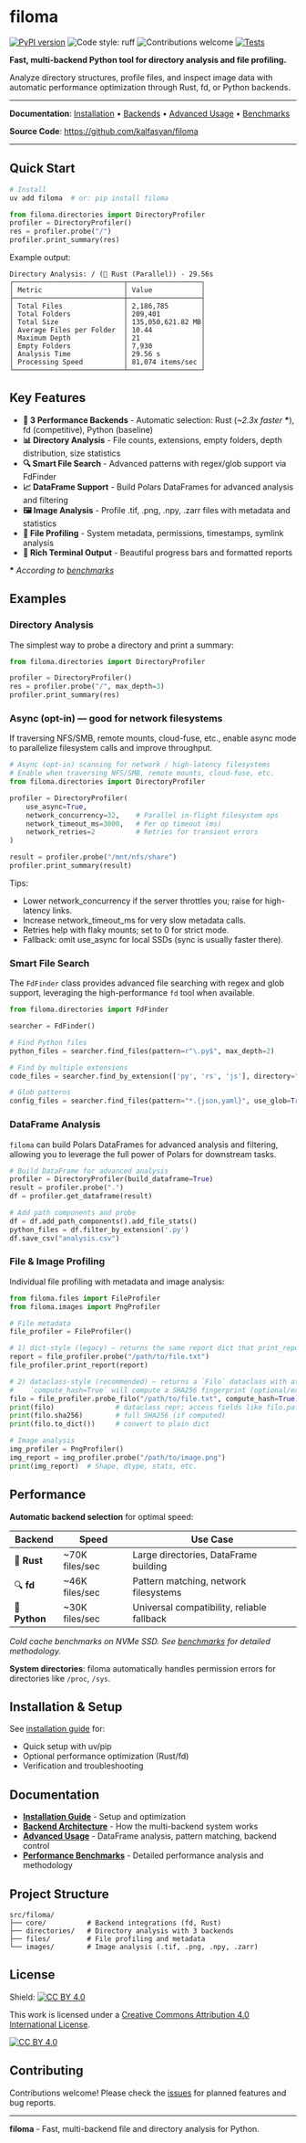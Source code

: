# filoma

[![PyPI version](https://badge.fury.io/py/filoma.svg)](https://badge.fury.io/py/filoma) ![Code style: ruff](https://img.shields.io/badge/code%20style-ruff-blueviolet) ![Contributions welcome](https://img.shields.io/badge/contributions-welcome-brightgreen.svg?style=flat) [![Tests](https://github.com/kalfasyan/filoma/actions/workflows/ci.yml/badge.svg)](https://github.com/kalfasyan/filoma/actions/workflows/ci.yml)

**Fast, multi-backend Python tool for directory analysis and file profiling.**

Analyze directory structures, profile files, and inspect image data with automatic performance optimization through Rust, fd, or Python backends.

---

**Documentation**: [Installation](docs/installation.md) • [Backends](docs/backends.md) • [Advanced Usage](docs/advanced-usage.md) • [Benchmarks](docs/benchmarks.md)

**Source Code**: https://github.com/kalfasyan/filoma

---

## Quick Start

```bash
# Install
uv add filoma  # or: pip install filoma
```

```python
from filoma.directories import DirectoryProfiler
profiler = DirectoryProfiler()
res = profiler.probe("/")
profiler.print_summary(res)
```
Example output:

```text
Directory Analysis: / (🦀 Rust (Parallel)) - 29.56s
┌───────────────────────────┬──────────────────┐
│ Metric                    │ Value            │
├───────────────────────────┼──────────────────┤
│ Total Files               │ 2,186,785        │
│ Total Folders             │ 209,401          │
│ Total Size                │ 135,050,621.82 MB│
│ Average Files per Folder  │ 10.44            │
│ Maximum Depth             │ 21               │
│ Empty Folders             │ 7,930            │
│ Analysis Time             │ 29.56 s          │
│ Processing Speed          │ 81,074 items/sec │
└───────────────────────────┴──────────────────┘
```

## Key Features


- **🚀 3 Performance Backends** - Automatic selection: Rust (*~2.3x faster* **\***), fd (competitive), Python (baseline)
- **📊 Directory Analysis** - File counts, extensions, empty folders, depth distribution, size statistics
- **🔍 Smart File Search** - Advanced patterns with regex/glob support via FdFinder
- **📈 DataFrame Support** - Build Polars DataFrames for advanced analysis and filtering
- **🖼️ Image Analysis** - Profile .tif, .png, .npy, .zarr files with metadata and statistics
- **📁 File Profiling** - System metadata, permissions, timestamps, symlink analysis
- **🎨 Rich Terminal Output** - Beautiful progress bars and formatted reports

**\*** *According to [benchmarks](docs/benchmarks.md)*

## Examples

### Directory Analysis

The simplest way to probe a directory and print a summary:
```python
from filoma.directories import DirectoryProfiler

profiler = DirectoryProfiler()
res = profiler.probe("/", max_depth=3)
profiler.print_summary(res)
```

### Async (opt-in) — good for network filesystems

If traversing NFS/SMB, remote mounts, cloud-fuse, etc., enable async mode to parallelize filesystem calls and improve throughput.

```python
# Async (opt‑in) scanning for network / high‑latency filesystems
# Enable when traversing NFS/SMB, remote mounts, cloud-fuse, etc.
from filoma.directories import DirectoryProfiler

profiler = DirectoryProfiler(
    use_async=True,
    network_concurrency=32,    # Parallel in-flight filesystem ops
    network_timeout_ms=3000,   # Per op timeout (ms)
    network_retries=2          # Retries for transient errors
)

result = profiler.probe("/mnt/nfs/share")
profiler.print_summary(result)
```

Tips:
- Lower network_concurrency if the server throttles you; raise for high-latency links.
- Increase network_timeout_ms for very slow metadata calls.
- Retries help with flaky mounts; set to 0 for strict mode.
- Fallback: omit use_async for local SSDs (sync is usually faster there).

### Smart File Search

The `FdFinder` class provides advanced file searching with regex and glob support, leveraging the high-performance `fd` tool when available.

```python
from filoma.directories import FdFinder

searcher = FdFinder()

# Find Python files
python_files = searcher.find_files(pattern=r"\.py$", max_depth=2)

# Find by multiple extensions
code_files = searcher.find_by_extension(['py', 'rs', 'js'], directory=".")

# Glob patterns
config_files = searcher.find_files(pattern="*.{json,yaml}", use_glob=True)
```

### DataFrame Analysis

`filoma` can build Polars DataFrames for advanced analysis and filtering, allowing you to leverage the full power of Polars for downstream tasks.

```python
# Build DataFrame for advanced analysis
profiler = DirectoryProfiler(build_dataframe=True)
result = profiler.probe(".")
df = profiler.get_dataframe(result)

# Add path components and probe
df = df.add_path_components().add_file_stats()
python_files = df.filter_by_extension('.py')
df.save_csv("analysis.csv")
```

### File & Image Profiling
Individual file profiling with metadata and image analysis:
```python
from filoma.files import FileProfiler
from filoma.images import PngProfiler

# File metadata
file_profiler = FileProfiler()

# 1) dict-style (legacy) — returns the same report dict that print_report expects
report = file_profiler.probe("/path/to/file.txt")
file_profiler.print_report(report)

# 2) dataclass-style (recommended) — returns a `Filo` dataclass with attribute access
#    `compute_hash=True` will compute a SHA256 fingerprint (optional/expensive)
filo = file_profiler.probe_filo("/path/to/file.txt", compute_hash=True)
print(filo)               # dataclass repr; access fields like filo.path, filo.sha256
print(filo.sha256)        # full SHA256 (if computed)
print(filo.to_dict())     # convert to plain dict

# Image analysis
img_profiler = PngProfiler()
img_report = img_profiler.probe("/path/to/image.png")
print(img_report)  # Shape, dtype, stats, etc.
```

## Performance

**Automatic backend selection** for optimal speed:

| Backend | Speed | Use Case |
|---------|-------|----------|
| 🦀 **Rust** | ~70K files/sec | Large directories, DataFrame building |
| 🔍 **fd** | ~46K files/sec | Pattern matching, network filesystems |
| 🐍 **Python** | ~30K files/sec | Universal compatibility, reliable fallback |

*Cold cache benchmarks on NVMe SSD. See [benchmarks](docs/benchmarks.md) for detailed methodology.*

**System directories**: filoma automatically handles permission errors for directories like `/proc`, `/sys`.

## Installation & Setup

See [installation guide](docs/installation.md) for:
- Quick setup with uv/pip
- Optional performance optimization (Rust/fd)
- Verification and troubleshooting

## Documentation

- **[Installation Guide](docs/installation.md)** - Setup and optimization
- **[Backend Architecture](docs/backends.md)** - How the multi-backend system works
- **[Advanced Usage](docs/advanced-usage.md)** - DataFrame analysis, pattern matching, backend control
- **[Performance Benchmarks](docs/benchmarks.md)** - Detailed performance analysis and methodology

## Project Structure

```
src/filoma/
├── core/          # Backend integrations (fd, Rust)
├── directories/   # Directory analysis with 3 backends
├── files/         # File profiling and metadata
└── images/        # Image analysis (.tif, .png, .npy, .zarr)
```

## License

Shield: [![CC BY 4.0][cc-by-shield]][cc-by]

This work is licensed under a
[Creative Commons Attribution 4.0 International License][cc-by].

[![CC BY 4.0][cc-by-image]][cc-by]

[cc-by]: http://creativecommons.org/licenses/by/4.0/
[cc-by-image]: https://i.creativecommons.org/l/by/4.0/88x31.png
[cc-by-shield]: https://img.shields.io/badge/License-CC%20BY%204.0-lightgrey.svg

## Contributing

Contributions welcome! Please check the [issues](https://github.com/kalfasyan/filoma/issues) for planned features and bug reports.

---

**filoma** - Fast, multi-backend file and directory analysis for Python.
